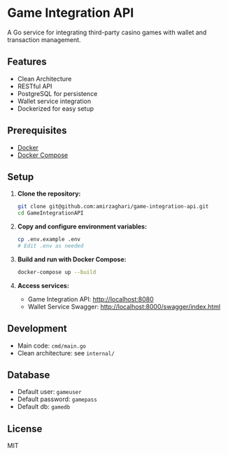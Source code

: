 # Game Integration API

A Go service for integrating third-party casino games with wallet and transaction management.

## Features
- Clean Architecture
- RESTful API
- PostgreSQL for persistence
- Wallet service integration
- Dockerized for easy setup

## Prerequisites
- [Docker](https://www.docker.com/)
- [Docker Compose](https://docs.docker.com/compose/)

## Setup

1. **Clone the repository:**
   ```sh
   git clone git@github.com:amirzaghari/game-integration-api.git
   cd GameIntegrationAPI
   ```

2. **Copy and configure environment variables:**
   ```sh
   cp .env.example .env
   # Edit .env as needed
   ```

3. **Build and run with Docker Compose:**
   ```sh
   docker-compose up --build
   ```

4. **Access services:**
   - Game Integration API: [http://localhost:8080](http://localhost:8080)
   - Wallet Service Swagger: [http://localhost:8000/swagger/index.html](http://localhost:8000/swagger/index.html)

## Development

- Main code: `cmd/main.go`
- Clean architecture: see `internal/`

## Database
- Default user: `gameuser`
- Default password: `gamepass`
- Default db: `gamedb`

## License
MIT 